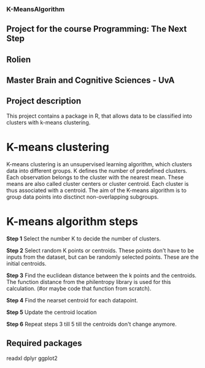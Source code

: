 ### K-MeansAlgorithm
## Project for the course Programming: The Next Step
## Rolien 
## Master Brain and Cognitive Sciences - UvA

## Project description
This project contains a package in R, that allows data to be classified into clusters with k-means clustering.
# K-means clustering
K-means clustering is an unsupervised learning algorithm, which clusters data into different groups. K defines the number of predefined clusters. Each observation belongs to the cluster with the nearest mean. These means are also called cluster centers or cluster centroid. Each cluster is thus associated with a centroid. The aim of the K-means algorithm is to group data points into disctinct non-overlapping subgroups.

# K-means algorithm steps

**Step 1**
Select the number K to decide the number of clusters.

**Step 2**
Select random K points or centroids. These points don't have to be inputs from the dataset, but can be randomly selected points. These are the initial centroids.

**Step 3**
Find the euclidean distance between the k points and the centroids. The function distance from the philentropy library is used for this calculation. (#or maybe code that function from scratch). 
 
**Step 4**
Find the nearset centroid for each datapoint. 

**Step 5**
Update the centroid location

**Step 6**
Repeat steps 3 till 5 till the centroids don't change anymore. 

## Required packages
readxl
dplyr
ggplot2



